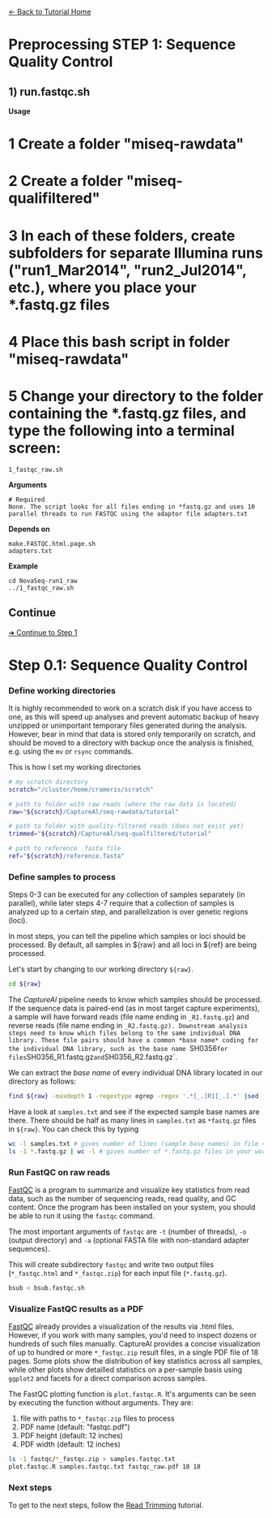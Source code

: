 [← Back to Tutorial Home](../)


# Preprocessing STEP 1: Sequence Quality Control


## 1) run.fastqc.sh

**Usage**
# 1 Create a folder "miseq-rawdata"
# 2 Create a folder "miseq-qualifiltered"
# 3 In each of these folders, create subfolders for separate Illumina runs ("run1_Mar2014", "run2_Jul2014", etc.), where you place your *.fastq.gz files
# 4 Place this bash script in folder "miseq-rawdata"
# 5 Change your directory to the folder containing the *.fastq.gz files, and type the following into a terminal screen:

```
1_fastqc_raw.sh
```

**Arguments**
```
# Required
None. The script looks for all files ending in *fastq.gz and uses 10 parallel threads to run FASTQC using the adaptor file adapters.txt
```

**Depends on**
```
make.FASTQC.html.page.sh
adapters.txt
```


**Example**
```
cd NovaSeq-run1_raw
../1_fastqc_raw.sh
```

## Continue
[➜ Continue to Step 1](Step1_Read_Mapping.md)




# Step 0.1: Sequence Quality Control

### Define working directories

It is highly recommended to work on a scratch disk if you have access to one, as this will speed up analyses and prevent automatic backup of heavy unzipped or unimportant temporary files generated during the analysis. However, bear in mind that data is stored only temporarily on scratch, and should be moved to a directory with backup once the analysis is finished, e.g. using the `mv` or `rsync` commands.

This is how I set my working directories

```bash
# my scratch directory
scratch="/cluster/home/crameris/scratch"

# path to folder with raw reads (where the raw data is located)
raw="${scratch}/CaptureAl/seq-rawdata/tutorial"

# path to folder with quality-filtered reads (does not exist yet)
trimmed="${scratch}/CaptureAl/seq-qualfiltered/tutorial"

# path to reference .fasta file
ref="${scratch}/reference.fasta"

```

### Define samples to process

Steps 0-3 can be executed for any collection of samples separately (in parallel), while later steps 4-7 require that a collection of samples is analyzed up to a certain step, and parallelization is over genetic regions (loci). 

In most steps, you can tell the pipeline which samples or loci should be processed. By default, all samples in ${raw} and all loci in ${ref} are being processed.

Let's start by changing to our working directory `${raw}`. 

```bash
cd ${raw}
```

The *CaptureAl* pipeline needs to know which samples should be processed. If the sequence data is paired-end (as in most target capture experiments), a sample will have forward reads (file name ending in `_R1.fastq.gz`) and reverse reads (file name ending in `_R2.fastq.gz). Downstream analysis steps need to know which files belong to the same individual DNA library. These file pairs should have a common *base name* coding for the individual DNA library, such as the base name `SH0356` for files `SH0356_R1.fastq.gz` and `SH0356_R2.fastq.gz`. 

We can extract the *base name* of every individual DNA library located in our directory as follows:

```bash
find ${raw} -maxdepth 1 -regextype egrep -regex '.*[_.]R1[_.].*' |sed 's!.*/!!' |sed 's/[.][/]//' |sed 's/[_.]R1[_.].*//' |sort |uniq > samples.txt
```

Have a look at `samples.txt` and see if the expected sample base names are there. There should be half as many lines in `samples.txt` as `*fastq.gz` files in `${raw}`. You can check this by typing

```bash
wc -l samples.txt # gives number of lines (sample base names) in file <samples.txt>
ls -1 *.fastq.gz | wc -l # gives number of *.fastq.gz files in your working directory
```


### Run FastQC on raw reads

[FastQC](https://www.bioinformatics.babraham.ac.uk/projects/fastqc/) is a program to summarize and visualize key statistics from read data, such as the number of sequencing reads, read quality, and GC content. Once the program has been installed on your system, you should be able to run it using the `fastqc` command.

The most important arguments of `fastqc` are `-t` (number of threads), `-o` (output directory) and `-a` (optional FASTA file with non-standard adapter sequences).

This will create subdirectory `fastqc` and write two output files (`*_fastqc.html` and `*_fastqc.zip`) for each input file (`*.fastq.gz`).

```bash
bsub < bsub.fastqc.sh
```

### Visualize FastQC results as a PDF

[FastQC](https://www.bioinformatics.babraham.ac.uk/projects/fastqc/) already provides a visualization of the results via .html files. However, if you work with many samples, you'd need to inspect dozens or hundreds of such files manually. CaptureAl provides a concise visualization of up to hundred or more `*_fastqc.zip` result files, in a single PDF file of 18 pages. Some plots show the distribution of key statistics across all samples, while other plots show detailled statistics on a per-sample basis using `ggplot2` and facets for a direct comparison across samples.

The FastQC plotting function is `plot.fastqc.R`. It's arguments can be seen by executing the function without arguments. They are:

1) file with paths to `*_fastqc.zip` files to process
2) PDF name (default: "fastqc.pdf")
3) PDF height (default: 12 inches)
4) PDF width (default: 12 inches)

```bash
ls -1 fastqc/*_fastqc.zip > samples.fastqc.txt
plot.fastqc.R samples.fastqc.txt fastqc_raw.pdf 18 18
```

### Next steps
To get to the next steps, follow the [Read Trimming](https://github.com/scrameri/CaptureAl/blob/master/tutorial/bsub/Step0.2_Read_Trimming.md) tutorial.

